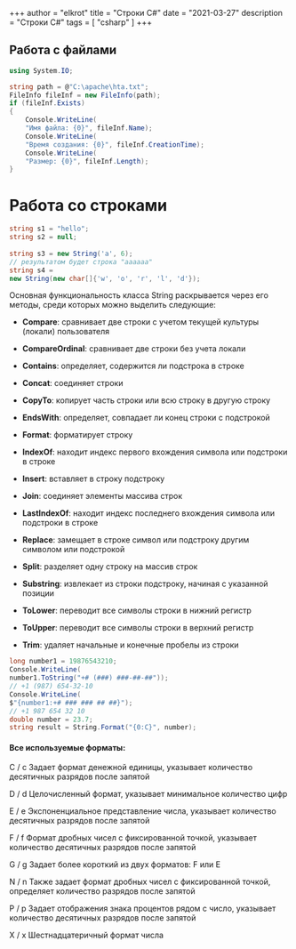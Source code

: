 +++
author = "elkrot"
title = "Строки C#"
date = "2021-03-27"
description = "Строки C#"
tags = [
    "csharp"
]
+++

## Работа с файлами

```csharp
using System.IO;

string path = @"C:\apache\hta.txt";
FileInfo fileInf = new FileInfo(path);
if (fileInf.Exists)
{
    Console.WriteLine(
	"Имя файла: {0}", fileInf.Name);
    Console.WriteLine(
	"Время создания: {0}", fileInf.CreationTime);
    Console.WriteLine(
	"Размер: {0}", fileInf.Length);
}
```

# Работа со строками

```csharp
string s1 = "hello";
string s2 = null;
 
string s3 = new String('a', 6); 
// результатом будет строка "aaaaaa"
string s4 = 
new String(new char[]{'w', 'o', 'r', 'l', 'd'});
```

Основная функциональность класса String раскрывается через его методы, среди которых можно выделить следующие:

* **Compare**: сравнивает две строки с учетом текущей культуры (локали) пользователя

* **CompareOrdinal**: сравнивает две строки без учета локали

* **Contains**: определяет, содержится ли подстрока в строке

* **Concat**: соединяет строки

* **CopyTo**: копирует часть строки или всю строку в другую строку

* **EndsWith**: определяет, совпадает ли конец строки с подстрокой

* **Format**: форматирует строку

* **IndexOf**: находит индекс первого вхождения символа или подстроки в строке

* **Insert**: вставляет в строку подстроку

* **Join**: соединяет элементы массива строк

* **LastIndexOf**: находит индекс последнего вхождения символа или подстроки в строке

* **Replace**: замещает в строке символ или подстроку другим символом или подстрокой

* **Split**: разделяет одну строку на массив строк

* **Substring**: извлекает из строки подстроку, начиная с указанной позиции

* **ToLower**: переводит все символы строки в нижний регистр

* **ToUpper**: переводит все символы строки в верхний регистр

* **Trim**: удаляет начальные и конечные пробелы из строки

```csharp
long number1 = 19876543210;
Console.WriteLine(
number1.ToString("+# (###) ###-##-##"));
// +1 (987) 654-32-10
Console.WriteLine(
$"{number1:+# ### ### ## ##}"); 
// +1 987 654 32 10
double number = 23.7;
string result = String.Format("{0:C}", number);
```

#### Все используемые форматы:

C / c Задает формат денежной единицы, указывает количество десятичных разрядов после запятой

D / d Целочисленный формат, указывает минимальное количество цифр

E / e Экспоненциальное представление числа, указывает количество десятичных разрядов после запятой

F / f Формат дробных чисел с фиксированной точкой, указывает количество десятичных разрядов после запятой

G / g Задает более короткий из двух форматов: F или E

N / n Также задает формат дробных чисел с фиксированной точкой, определяет количество разрядов после запятой

P / p Задает отображения знака процентов рядом с число, указывает количество десятичных разрядов после запятой

X / x Шестнадцатеричный формат числа
